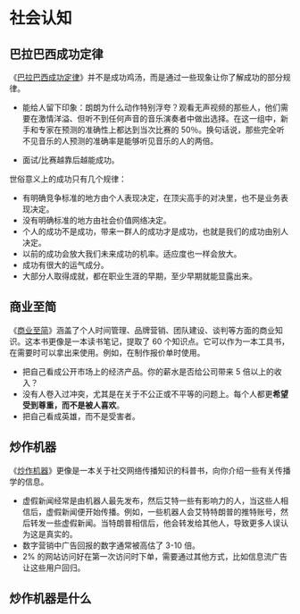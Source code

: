 # 社会认知

## 巴拉巴西成功定律

《[巴拉巴西成功定律](https://book.douban.com/subject/34901765/)》并不是成功鸡汤，而是通过一些现象让你了解成功的部分规律。

- 能给人留下印象：朗朗为什么动作特别浮夸？观看无声视频的那些人，他们需要在激情洋溢、但听不到任何声音的音乐演奏者中做出选择。在这一组中，新手和专家在预测的准确性上都达到当次比赛的 50％。换句话说，那些完全听不见音乐的人预测的准确率是能够听见音乐的人的两倍。

- 面试/比赛越靠后越能成功。

世俗意义上的成功只有几个规律：

- 有明确竞争标准的地方由个人表现决定，在顶尖高手的对决里，也不是业务表现决定。
- 没有明确标准的地方由社会价值网络决定。
- 个人的成功不是成功，带来一群人的成功才是成功，也就是我们的成功由别人决定。
- 以前的成功会放大我们未来成功的机率。适应度也一样会放大。
- 成功有很大的运气成分。
- 大部分人取得成就，都在职业生涯的早期，至少早期就能显露出来。

## 商业至简

《[商业至简](https://book.douban.com/subject/35956375/)》涵盖了个人时间管理、品牌营销、团队建设、谈判等方面的商业知识。这本书更像是一本读书笔记，提取了 60 个知识点。它可以作为一本工具书，在需要时可以拿出来使用。例如，在制作报价单时使用。

- 把自己看成公开市场上的经济产品。你的薪水是否给公司带来 5 倍以上的收入？
- 没有人卷入过冲突，尤其是在关于不公正或不平等的问题上。每个人都更**希望受到尊重，而不是被人喜欢**。
- 把自己看成英雄，而不是受害者。

## 炒作机器

《[炒作机器](https://book.douban.com/subject/35902963/)》更像是一本关于社交网络传播知识的科普书，向你介绍一些有关传播学的信息。

- 虚假新闻经常是由机器人最先发布，然后艾特一些有影响力的人，当这些人相信后，虚假新闻便开始传播。例如，一些机器人会艾特特朗普的推特账号，然后转发一些虚假新闻。当特朗普相信后，他会转发给其他人，导致更多人误认为这是真实的。
- 数字营销中广告回报的数字通常被高估了 3-10 倍。
- 2% 的网站访问好在第一次访问时下单，需要通过其他方式，比如信息流广告让这些用户回归。

## 炒作机器是什么
